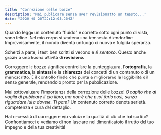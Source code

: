 ```yaml
---
title: "Correzione delle bozze"
description: "Mai publicare senza aver revisionatto un teesto..."
date: "2020-08-28T22:12:03.284Z"
---
```


Quando leggo un contenuto "fluido" e corretto sotto ogni punto di vista, sono felice. Nel mio corpo si scatena una tempesta di endorfine.
Improvvisamente, il mondo diventa un luogo di nuova e fulgida speranza.

Scherzi a parte, i testi ben scritti si vedono e si *sentono*. Questo anche grazie a una buona attività di **revisione**.

Correggere le bozze significa controllare la punteggiatura, l'**ortografia**, la **grammatica**, la **sintassi** e la **chiarezza** dei concetti di un contenuto o di un manoscritto. È il controllo finale che punta a migliorarne la leggibilità e il senso generale, rendendolo pronto per la pubblicazione.

Mai sottovalutare l'importanza della correzione delle bozze!
_O capito che ai voglia di publicare il tuo libro, ma non è che puoi farlo così, senza riguardare lui a dovere. Ti pare?_ Un contenuto corretto denota serietà, competenza e cura del dettaglio.

Hai necessità di correggere e/o valutare la qualità di ciò che hai scritto?
Confrontiamoci e vediamo di non lasciare nel dimenticatoio il frutto del tuo impegno e della tua creatività!
